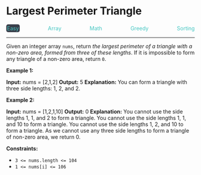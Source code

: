 # Largest Perimeter Triangle

<div style="display: flex; justify-content: space-between; align-items: center">
<div style="color: #46c6c2;
padding: 2px; background-color: #3a3f4b; border-radius: 5px;">Easy</div>
<div style="color: #46c6c2">Array</div>
<div style="color: #46c6c2">Math</div>
<div style="color: #46c6c2">Greedy</div>
<div style="color: #46c6c2">Sorting</div>
</div>

---

Given an integer array `nums`, return _the largest perimeter of a triangle with a non-zero area, formed from three of these lengths_. If it is impossible to form any triangle of a non-zero area, return `0`.

**Example 1:**

**Input:** nums = \[2,1,2\]
**Output:** 5
**Explanation:** You can form a triangle with three side lengths: 1, 2, and 2.

**Example 2:**

**Input:** nums = \[1,2,1,10\]
**Output:** 0
**Explanation:** 
You cannot use the side lengths 1, 1, and 2 to form a triangle.
You cannot use the side lengths 1, 1, and 10 to form a triangle.
You cannot use the side lengths 1, 2, and 10 to form a triangle.
As we cannot use any three side lengths to form a triangle of non-zero area, we return 0.

**Constraints:**

*   `3 <= nums.length <= 104`
*   `1 <= nums[i] <= 106`